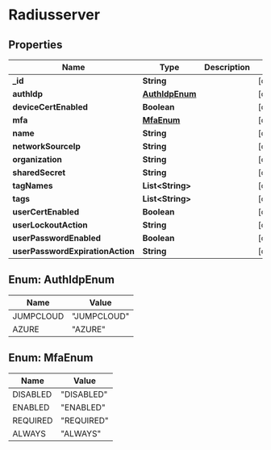 # Radiusserver

## Properties
Name | Type | Description | Notes
------------ | ------------- | ------------- | -------------
**_id** | **String** |  |  [optional]
**authIdp** | [**AuthIdpEnum**](#AuthIdpEnum) |  |  [optional]
**deviceCertEnabled** | **Boolean** |  |  [optional]
**mfa** | [**MfaEnum**](#MfaEnum) |  |  [optional]
**name** | **String** |  |  [optional]
**networkSourceIp** | **String** |  |  [optional]
**organization** | **String** |  |  [optional]
**sharedSecret** | **String** |  |  [optional]
**tagNames** | **List&lt;String&gt;** |  |  [optional]
**tags** | **List&lt;String&gt;** |  |  [optional]
**userCertEnabled** | **Boolean** |  |  [optional]
**userLockoutAction** | **String** |  |  [optional]
**userPasswordEnabled** | **Boolean** |  |  [optional]
**userPasswordExpirationAction** | **String** |  |  [optional]

<a name="AuthIdpEnum"></a>
## Enum: AuthIdpEnum
Name | Value
---- | -----
JUMPCLOUD | &quot;JUMPCLOUD&quot;
AZURE | &quot;AZURE&quot;

<a name="MfaEnum"></a>
## Enum: MfaEnum
Name | Value
---- | -----
DISABLED | &quot;DISABLED&quot;
ENABLED | &quot;ENABLED&quot;
REQUIRED | &quot;REQUIRED&quot;
ALWAYS | &quot;ALWAYS&quot;
